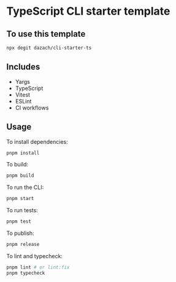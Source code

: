 # TypeScript CLI starter template

## To use this template
```bash
npx degit dazach/cli-starter-ts
```

## Includes
- Yargs
- TypeScript
- Vitest
- ESLint
- CI workflows

## Usage
To install dependencies:
```bash
pnpm install
```

To build:
```bash
pnpm build
```

To run the CLI:
```bash
pnpm start
```

To run tests:
```bash
pnpm test
```

To publish:
```bash
pnpm release
```

To lint and typecheck:
```bash
pnpm lint # or lint:fix
pnpm typecheck
```
